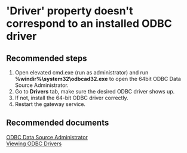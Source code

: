 <properties
	pageTitle="'Driver' property doesn't correspond to an installed ODBC driver"
	description="'Driver' property doesn't correspond to an installed ODBC driver"
	service="microsoft.analysisservices"
	resource="servers"
	authors="bnmaa"
	displayOrder="2"
	selfHelpType="resource"
	supportTopicIds=""
	resourceTags=""
	productPesIds=""
	cloudEnvironments="public"
	articleId="cbe9788f-19df-445f-b03a-6b72d21d188d"
/>

# 'Driver' property doesn't correspond to an installed ODBC driver

## **Recommended steps**

1. Open elevated cmd.exe (run as administrator) and run **%windir%\system32\odbcad32.exe** to open the 64bit ODBC Data Source Administrator.
2. Go to **Drivers** tab, make sure the desired ODBC driver shows up.
3. If not, install the 64-bit ODBC driver correctly.
4. Restart the gateway service.

## **Recommended documents**

[ODBC Data Source Administrator](https://docs.microsoft.com/sql/odbc/admin/odbc-data-source-administrator) <br />
[Viewing ODBC Drivers](https://docs.microsoft.com/sql/odbc/admin/viewing-drivers)

